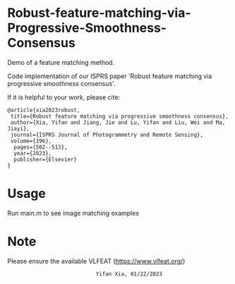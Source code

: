 # Robust-feature-matching-via-Progressive-Smoothness-Consensus
Demo of a feature matching method.

Code implementation of our ISPRS paper 'Robust feature matching via progressive smoothness consensus'.


If it is helpful to your work, please cite:
```
@article{xia2023robust,
 title={Robust feature matching via progressive smoothness consensus},
 author={Xia, Yifan and Jiang, Jie and Lu, Yifan and Liu, Wei and Ma, Jiayi},
 journal={ISPRS Journal of Photogrammetry and Remote Sensing},
 volume={196},
  pages={502--513},
  year={2023},
  publisher={Elsevier}
}
```

# Usage

Run main.m to see image matching examples 

# Note

Please ensure the available VLFEAT (https://www.vlfeat.org/)

								Yifan Xia, 01/22/2023
